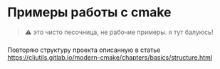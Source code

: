 # Примеры работы с cmake

> ⚠️ это чисто песочница, не рабочие примеры. я тут балуюсь!

### 

Повторяю структуру проекта описанную в статье https://cliutils.gitlab.io/modern-cmake/chapters/basics/structure.html

